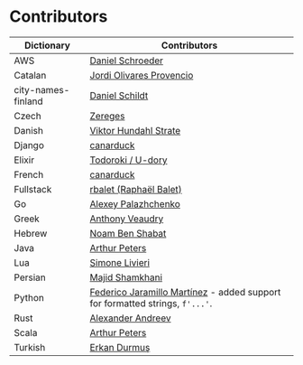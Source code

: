 # Contributors

| Dictionary            | Contributors |
| --------------------- | ------------ |
| AWS                   | [Daniel Schroeder](https://github.com/udondan) |
| Catalan               | [Jordi Olivares Provencio](https://github.com/jordiolivares) |
| city-names-finland    | [Daniel Schildt](https://github.com/d2s) |
| Czech                 | [Zereges](https://github.com/Zereges) |
| Danish                | [Viktor Hundahl Strate](https://github.com/viktorstrate) |
| Django                | [canarduck](https://github.com/canarduck) |
| Elixir                | [Todoroki / U-dory](https://github.com/ndac-todoroki) |
| French                | [canarduck](https://github.com/canarduck) |
| Fullstack             | [rbalet (Raphaël Balet)](https://github.com/rbalet) |
| Go                    | [Alexey Palazhchenko](https://github.com/AlekSi) |
| Greek                 | [Anthony Veaudry](https://github.com/anthony0030) |
| Hebrew                | [Noam Ben Shabat](https://github.com/benshabatnoam) |
| Java                  | [Arthur Peters](https://github.com/arthurp) |
| Lua                   | [Simone Livieri](https://github.com/dwenegar) |
| Persian               | [Majid Shamkhani](https://github.com/Majid110) |
| Python                | [Federico Jaramillo Martínez](https://github.com/jmfederico) - added support for formatted strings, `f'...'`. |
| Rust                  | [Alexander Andreev](https://github.com/andreevlex) |
| Scala                 | [Arthur Peters](https://github.com/arthurp) |
| Turkish               | [Erkan Durmuş](https://github.com/derkan) |

<!--
    cspell:words Fullstack
    cspell:words Jordi Olivares Provencio
    cspell:words Daniel Schildt
    cspell:words Todoroki / U-dory
    cspell:words Viktor Hundahl Strate
    cspell:words Zereges
    cspell:words canarduck
    cspell:words Alexey Palazhchenko
    cspell:words Federico Jaramillo Martínez
    cspell:words Alexander Andreev
    cspell:words Noam Ben Shabat
    cspell:words rbalet Raphaël Balet
    cspell:words Erkan Durmuş
    cspell:words Majid Shamkhani
    cspell:words Anthony Veaudry
-->
